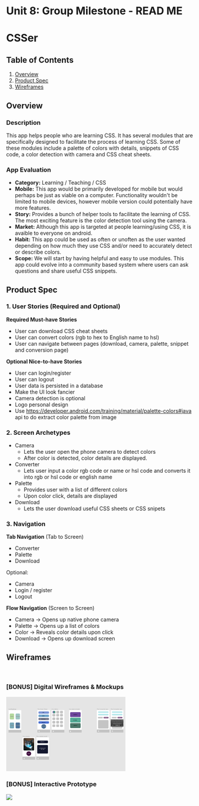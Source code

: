 Unit 8: Group Milestone - READ ME
===

# CSSer

## Table of Contents
1. [Overview](#Overview)
1. [Product Spec](#Product-Spec)
1. [Wireframes](#Wireframes)

## Overview
### Description
This app helps people who are learning CSS. It has several modules that are specifically designed to facilitate the process of learning CSS. Some of these modules include a palette of colors with details, snippets of CSS code, a color detection with camera and CSS cheat sheets.

### App Evaluation
- **Category:** Learning / Teaching / CSS
- **Mobile:** This app would be primarily developed for mobile but would perhaps be just as viable on a computer. Functionality wouldn't be limited to mobile devices, however mobile version could potentially have more features.
- **Story:** Provides a bunch of helper tools to facilitate the learning of CSS. The most exciting feature is the color detection tool using the camera.
- **Market:** Although this app is targeted at people learning/using CSS, it is avaible to everyone on android.
- **Habit:** This app could be used as often or unoften as the user wanted depending on how much they use CSS and/or need to accurately detect or describe colors.
- **Scope:** We will start by having helpful and easy to use modules. This app could evolve into a community based system where users can ask questions and share useful CSS snippets.

## Product Spec
### 1. User Stories (Required and Optional)

**Required Must-have Stories**

* User can download CSS cheat sheets
* User can convert colors (rgb to hex to English name to hsl)
*	User can navigate between pages (download, camera, palette, snippet and conversion page)

**Optional Nice-to-have Stories**

*	User can login/register
*	User can logout
*	User data is persisted in a database
*	Make the UI look fancier
*	Camera detection is optional
*	Logo personal design
*	Use https://developer.android.com/training/material/palette-colors#java api to do extract color palette from image


### 2. Screen Archetypes

* Camera
   * Lets the user open the phone camera to detect colors
   * After color is detected, color details are displayed.
* Converter
   * Lets user input a color rgb code or name or hsl code and converts it into rgb or hsl code or english name
* Palette
   * Provides user with a list of different colors
   * Upon color click, details are displayed
* Download
   * Lets the user download useful CSS sheets or CSS snipets

### 3. Navigation

**Tab Navigation** (Tab to Screen)

* Converter
* Palette
* Download

Optional:
* Camera
* Login / register
* Logout

**Flow Navigation** (Screen to Screen)
* Camera -> Opens up native phone camera
* Palette -> Opens up a list of colors
* Color -> Reveals color details upon click 
* Download -> Opens up download screen

## Wireframes
<img src="" width=800><br>

### [BONUS] Digital Wireframes & Mockups
<img src="https://github.com/CodepathF21Trio/CSSer/blob/main/CSSer_digital_wireframes.png" height=200>

### [BONUS] Interactive Prototype
<img src="https://github.com/CodepathF21Trio/CSSer/blob/main/CSSer_Design.gif" width=200>
